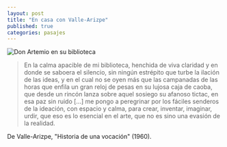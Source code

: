 ```yaml
---
layout: post
title: "En casa con Valle-Arizpe"
published: true
categories: pasajes
---
```


![Don Artemio en su biblioteca](https://2.bp.blogspot.com/-uVn2DUyWWyU/XCZIfmy4_kI/AAAAAAAANxU/qaLe0R2Ag4csmKurHMwn0W3Fpm5xMvnkgCLcBGAs/s1600/Manuel%2BRamos%2Ben%2B1959.jpg)

> En la calma apacible de mi biblioteca, henchida de viva claridad y en donde se saboera el silencio, sin ningún estrépito que turbe la ilación de las ideas, y en el cual no se oyen más que las campanadas de las horas que enfila un gran reloj de pesas en su lujosa caja de caoba, que desde un rincón lanza sobre aquel sosiego su afanoso tictac, en esa paz sin ruido [...] me pongo a peregrinar por los fáciles senderos de la ideación, con espacio y calma, para crear, inventar, imaginar, urdir, que eso es lo esencial en el arte, que no es sino una evasión de la realidad. 

De Valle-Arizpe, "Historia de una vocación" (1960).
